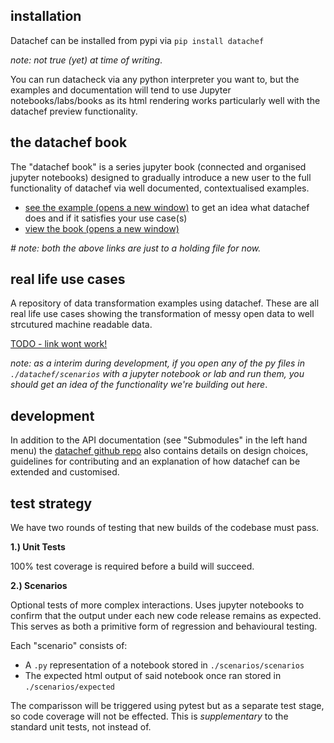 ## installation

Datachef can be installed from pypi via `pip install datachef`

_note: not true (yet) at time of writing_.

You can run datacheck via any python interpreter you want to, but the examples and documentation will tend to use Jupyter notebooks/labs/books as its html rendering works particularly well with the datachef preview functionality. 


## the datachef book

The "datachef book" is a series jupyter book (connected and organised jupyter notebooks) designed to gradually introduce a new user to the full functionality of datachef via well documented, contextualised examples.

- [see the example (opens a new window)](./example.html) to get an idea what datachef does and if it satisfies your use case(s) 
- [view the book (opens a new window)](./example.html) 

_# note: both the above links are just to a holding file for now._


## real life use cases

A repository of data transformation examples using datachef. These are all real life use cases showing the transformation of messy open data to well strcutured machine readable data.

[TODO - link wont work!]()

_note: as a interim during development, if you open any of the py files in `./datachef/scenarios` with a jupyter notebook or lab and run them, you should get an idea of the functionality we're building out here_.

## development

In addition to the API documentation (see "Submodules" in the left hand menu) the [datachef github repo](https://github.com/mikeAdamss/datachef) also contains details on design choices, guidelines for contributing and an explanation of how datachef can be extended and customised. 


## test strategy

We have two rounds of testing that new builds of the codebase must pass.

**1.) Unit Tests**

100% test coverage is required before a build will succeed.

**2.) Scenarios**

Optional tests of more complex interactions. Uses jupyter notebooks to confirm that the output under each new code release remains as expected. This serves as both a primitive form of regression and behavioural testing.

Each "scenario" consists of:

- A `.py` representation of a notebook stored in `./scenarios/scenarios`
- The expected html output of said notebook once ran stored in `./scenarios/expected`

The comparisson will be triggered using pytest but as a separate test stage, so code coverage will not be effected. This is _supplementary_ to the standard unit tests, not instead of.

